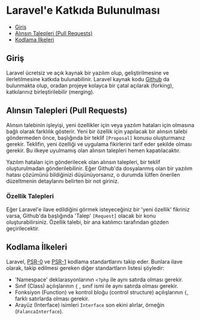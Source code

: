 # Laravel'e Katkıda Bulunulması

- [Giriş](#introduction)
- [Alınsın Talepleri (Pull Requests)](#pull-requests)
- [Kodlama İlkeleri](#coding-guidelines)

<a name="introduction"></a>
## Giriş

Laravel ücretsiz ve açık kaynak bir yazılım olup, geliştirilmesine ve ilerletilmesine katkıda bulunabilinir. Laravel kaynak kodu [Github](http://github.com) da bulunmakta olup, oradan projeye kolayca bir çatal açılarak (forking), katkılarınız birleştirilebilir (merging).

<a name="pull-requests"></a>
## Alınsın Talepleri (Pull Requests)

Alınsın talebinin işleyişi, yeni özellikler için veya yazılım hataları için olmasına bağlı olarak farklılık gösterir. Yeni bir özellik için yapılacak bir alınsın talebi göndermeden önce, başlığında bir teklif `[Proposal]` konusu oluşturmanız gerekir. Teklifin, yeni özelliği ve uygulama fikirlerini tarif eder şekilde olması gerekir. Bu ilkeye uyulmamış olan alınsın talepleri hemen kapatılacaktır.

Yazılım hataları için gönderilecek olan alınsın talepleri, bir teklif oluşturulmadan gönderilebilinir. Eğer Github'da dosyalanmış olan bir yazılım hatası çözümünü bildiğinizi düşünüyorsanız, o durumda lütfen önerilen düzeltmenin detaylarını belirten bir not giriniz.

### Özellik Talepleri

Eğer Laravel'e ilave edildiğini görmek isteyeceğiniz bir 'yeni özellik' fikriniz varsa, Github'da başlığında 'Talep' `[Request]` olacak bir konu oluşturabilirsiniz. Özellik talebi, bir ana katılımcı tarafından gözden geçirilecektir.

<a name="coding-guidelines"></a>
## Kodlama İlkeleri

Laravel, [PSR-0](https://github.com/php-fig/fig-standards/blob/master/accepted/PSR-0.md) ve [PSR-1](https://github.com/php-fig/fig-standards/blob/master/accepted/PSR-1-basic-coding-standard.md) kodlama standartlarını takip eder. Bunlara ilave olarak, takip edilmesi gereken diğer standartların listesi şöyledir:

- 'Namespace' deklarasyonlarının `<?php` ile aynı satırda olması gerekir.
- Sınıf (Class) açılışlarının `{` , sınıf ismi ile aynı satırda olması gerekir.
- Fonksiyon (Function) ve kontrol bloğu (control structure) açılışlarının `{`, farklı satırlarda olması gerekir.
- Arayüz (Interface) isimleri `Interface` son ekini alırlar, örneğin (`FalancaInterface`).

